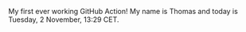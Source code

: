 My first ever working GitHub Action!
My name is Thomas and today is Tuesday, 2 November, 13:29 CET. 
